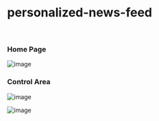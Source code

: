 # personalized-news-feed
<br/>

### Home Page
![image](https://github.com/mehmetali10/Personalized-News-Feed/assets/77547122/4664764b-c94d-4676-9f5d-75a8f9a84d64)

### Control Area
![image](https://github.com/mehmetali10/Personalized-News-Feed/assets/77547122/745667c9-e031-42ac-adcb-937e95946536)

![image](https://github.com/mehmetali10/Personalized-News-Feed/assets/77547122/b12327e2-ed03-4bd9-ab0d-d0019bfe858e)


